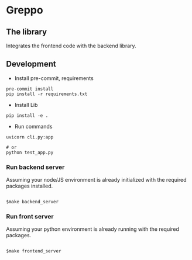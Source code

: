 # Greppo

## The library

Integrates the frontend code with the backend library.

## Development

- Install pre-commit, requirements
```
pre-commit install
pip install -r requirements.txt
```

- Install Lib
```
pip install -e .
```

- Run commands
```shell
uvicorn cli.py:app

# or
python test_app.py
```

### Run backend server

Assuming your node/JS environment is already initialized with the required packages installed.

```shell

$make backend_server

```

### Run front server

Assuming your python environment is already running with the required packages.

```shell

$make frontend_server

```
